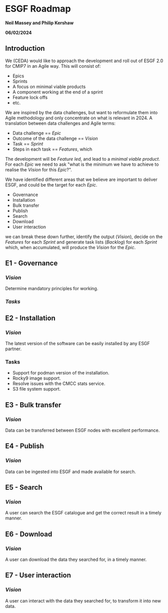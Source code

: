 
# ESGF Roadmap
**Neil Massey and Philip Kershaw**

**06/02/2024**

## Introduction

We (CEDA) would like to approach the development and roll out of ESGF 2.0 for CMIP7 in
an Agile way.  This will consist of:

* Epics
* Sprints
* A focus on minimal viable products
* A component working at the end of a sprint
* Feature lock offs
* etc.

We are inspired by the data challenges, but want to reformulate them into Agile 
methodology and only concentrate on what is relevant in 2024.  A translation between
data challenges and Agile terms:

* Data challenge == *Epic*
* Outcome of the data challenge == *Vision*
* Task == *Sprint*
* Steps in each task == *Features*, which 

The development will be *Feature led*, and lead to a *minimal viable product*.  For each
*Epic* we need to ask "what is the minimum we have to achieve to realise the *Vision* for
this *Epic*?".

We have identified different areas that we believe are important to deliver ESGF, and 
could be the target for each *Epic*.

* Governance
* Installation
* Bulk transfer
* Publish
* Search
* Download
* User interaction

we can break these down further, identify the output (*Vision*), decide on the *Features*
for each *Sprint* and generate task lists (*Backlog*) for each *Sprint* which, when
accumulated, will produce the *Vision* for the *Epic*.

## E1 - Governance

### *Vision*
Determine mandatory principles for working.

### *Tasks*


## E2 - Installation

### *Vision*
The latest version of the software can be easily installed by any ESGF partner.

### Tasks

- Support for podman version of the installation.
- Rocky9 image support.
- Resolve issues with the CMCC stats service.
- S3 file system support.

## E3 - Bulk transfer

### *Vision*
Data can be transferred between ESGF nodes with excellent performance.

## E4 - Publish

### *Vision*
Data can be ingested into ESGF and made available for search.

## E5 - Search
 
### *Vision* 
A user can search the ESGF catalogue and get the correct result in a timely manner.

## E6 - Download

### *Vision*
A user can download the data they searched for, in a timely manner.

## E7 - User interaction

### *Vision*
A user can interact with the data they searched for, to transform it into new data.
